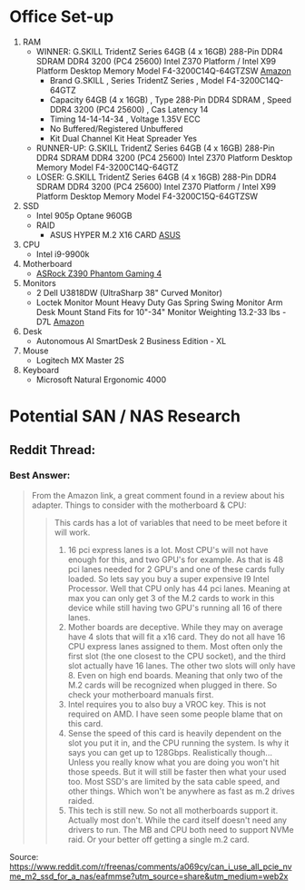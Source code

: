 # Office Set-up
1. RAM
    * WINNER: G.SKILL TridentZ Series 64GB (4 x 16GB) 288-Pin DDR4 SDRAM DDR4 3200 (PC4 25600) Intel Z370 Platform / Intel X99 Platform Desktop Memory Model F4-3200C14Q-64GTZSW [Amazon](https://www.amazon.com/G-SKILL-TridentZ-3200MHz-PC4-25600-F4-3200C14Q-64GTZ/dp/B01AQIQFUE)
       * Brand G.SKILL , Series TridentZ Series , Model F4-3200C14Q-64GTZ
       * Capacity 64GB (4 x 16GB) , Type 288-Pin DDR4 SDRAM , Speed DDR4 3200 (PC4 25600) , Cas Latency 14
       * Timing 14-14-14-34 , Voltage 1.35V ECC
       * No Buffered/Registered Unbuffered
       * Kit Dual Channel Kit Heat Spreader Yes
    * RUNNER-UP: G.SKILL TridentZ Series 64GB (4 x 16GB) 288-Pin DDR4 SDRAM DDR4 3200 (PC4 25600) Intel Z370 Platform Desktop Memory Model F4-3200C14Q-64GTZ
    * LOSER: G.SKILL TridentZ Series 64GB (4 x 16GB) 288-Pin DDR4 SDRAM DDR4 3200 (PC4 25600) Intel Z370 Platform / Intel X99 Platform Desktop Memory Model F4-3200C15Q-64GTZSW
2. SSD
    * Intel 905p Optane 960GB
    * RAID
        * ASUS HYPER M.2 X16 CARD [ASUS](https://www.asus.com/us/Motherboard-Accessories/HYPER-M-2-X16-CARD/)
3. CPU
    * Intel i9-9900k
4. Motherboard
    * [ASRock Z390 Phantom Gaming 4](https://www.asrock.com/mb/Intel/Z390%20Phantom%20Gaming%204/index.us.asp#Download)
5. Monitors
    * 2 Dell U3818DW (UltraSharp 38" Curved Monitor)
    * Loctek Monitor Mount Heavy Duty Gas Spring Swing Monitor Arm Desk Mount Stand Fits for 10"-34" Monitor Weighting 13.2-33 lbs - D7L [Amazon](https://www.amazon.com/gp/product/B01BXP9LT6/)
6. Desk
    * Autonomous AI SmartDesk 2 Business Edition - XL
7. Mouse
    * Logitech MX Master 2S
8. Keyboard
    * Microsoft Natural Ergonomic 4000

# Potential SAN / NAS Research

## Reddit Thread:

### Best Answer:

> From the Amazon link, a great comment found in a review about his adapter. Things to consider with the motherboard & CPU:
> 
> > This cards has a lot of variables that need to be meet before it will work.
> > 
> > 1. 16 pci express lanes is a lot. Most CPU's will not have enough for this, and two GPU's for example. As that is 48 pci lanes needed for 2 GPU's and one of these cards fully loaded. So lets say you buy a super expensive I9 Intel Processor. Well that CPU only has 44 pci lanes. Meaning at max you can only get 3 of the M.2 cards to work in this device while still having two GPU's running all 16 of there lanes.
> > 2. Mother boards are deceptive. While they may on average have 4 slots that will fit a x16 card. They do not all have 16 CPU express lanes assigned to them. Most often only the first slot (the one closest to the CPU socket), and the third slot actually have 16 lanes. The other two slots will only have 8. Even on high end boards. Meaning that only two of the M.2 cards will be recognized when plugged in there. So check your motherboard manuals first.
> > 3. Intel requires you to also buy a VROC key. This is not required on AMD. I have seen some people blame that on this card.
> > 4. Sense the speed of this card is heavily dependent on the slot you put it in, and the CPU running the system. Is why it says you can get up to 128Gbps. Realistically though... Unless you really know what you are doing you won't hit those speeds. But it will still be faster then what your used too. Most SSD's are limited by the sata cable speed, and other things. Which won't be anywhere as fast as m.2 drives raided.
> > 5. This tech is still new. So not all motherboards support it. Actually most don't. While the card itself doesn't need any drivers to run. The MB and CPU both need to support NVMe raid. Or your better off getting a single m.2 card.

Source: https://www.reddit.com/r/freenas/comments/a069cy/can_i_use_all_pcie_nvme_m2_ssd_for_a_nas/eafmmse?utm_source=share&utm_medium=web2x
